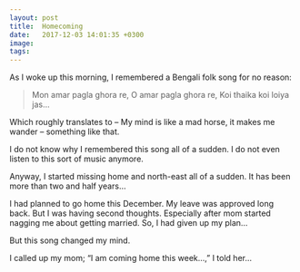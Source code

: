 ```yaml
---
layout: post
title:  Homecoming
date:   2017-12-03 14:01:35 +0300
image:  
tags:   
---
```


As I woke up this morning, I remembered a Bengali folk song for no reason:

> Mon amar pagla ghora re,
> O amar pagla ghora re,
> Koi thaika koi loiya jas…

Which roughly translates to – My mind is like a mad horse, it makes me wander – something like that.

I do not know why I remembered this song all of a sudden. I do not even listen to this sort of music anymore.

Anyway, I started missing home and north-east all of a sudden. It has been more than two and half years…

I had planned to go home this December. My leave was approved long back. But I was having second thoughts. Especially after mom started nagging me about getting married. So, I had given up my plan…

But this song changed my mind.

I called up my mom; “I am coming home this week…,” I told her…